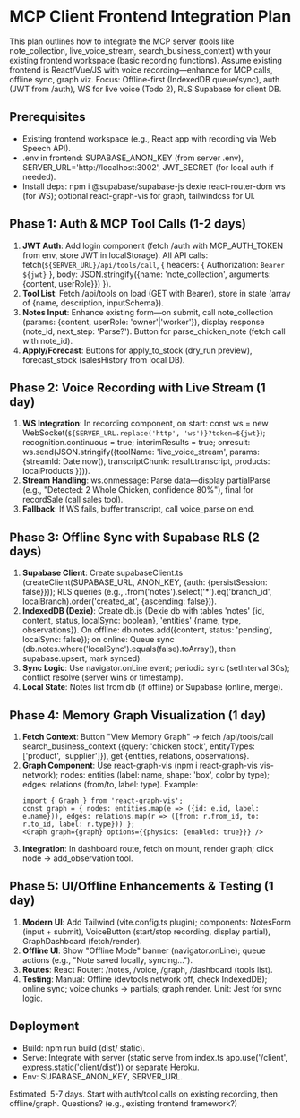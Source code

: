 # MCP Client Frontend Integration Plan

This plan outlines how to integrate the MCP server (tools like note_collection, live_voice_stream, search_business_context) with your existing frontend workspace (basic recording functions). Assume existing frontend is React/Vue/JS with voice recording—enhance for MCP calls, offline sync, graph viz. Focus: Offline-first (IndexedDB queue/sync), auth (JWT from /auth), WS for live voice (Todo 2), RLS Supabase for client DB.

## Prerequisites
- Existing frontend workspace (e.g., React app with recording via Web Speech API).
- .env in frontend: SUPABASE_ANON_KEY (from server .env), SERVER_URL='http://localhost:3002', JWT_SECRET (for local auth if needed).
- Install deps: npm i @supabase/supabase-js dexie react-router-dom ws (for WS); optional react-graph-vis for graph, tailwindcss for UI.

## Phase 1: Auth & MCP Tool Calls (1-2 days)
1. **JWT Auth**: Add login component (fetch /auth with MCP_AUTH_TOKEN from env, store JWT in localStorage). All API calls: fetch(`${SERVER_URL}/api/tools/call`, { headers: { Authorization: `Bearer ${jwt}` }, body: JSON.stringify({name: 'note_collection', arguments: {content, userRole}}) }).
2. **Tool List**: Fetch /api/tools on load (GET with Bearer), store in state (array of {name, description, inputSchema}).
3. **Notes Input**: Enhance existing form—on submit, call note_collection (params: {content, userRole: 'owner'|'worker'}), display response (note_id, next_step: 'Parse?'). Button for parse_chicken_note (fetch call with note_id).
4. **Apply/Forecast**: Buttons for apply_to_stock (dry_run preview), forecast_stock (salesHistory from local DB).

## Phase 2: Voice Recording with Live Stream (1 day)
1. **WS Integration**: In recording component, on start: const ws = new WebSocket(`${SERVER_URL.replace('http', 'ws')}?token=${jwt}`); recognition.continuous = true; interimResults = true; onresult: ws.send(JSON.stringify({toolName: 'live_voice_stream', params: {streamId: Date.now(), transcriptChunk: result.transcript, products: localProducts }})).
2. **Stream Handling**: ws.onmessage: Parse data—display partialParse (e.g., "Detected: 2 Whole Chicken, confidence 80%"), final for recordSale (call sales tool).
3. **Fallback**: If WS fails, buffer transcript, call voice_parse on end.

## Phase 3: Offline Sync with Supabase RLS (2 days)
1. **Supabase Client**: Create supabaseClient.ts (createClient(SUPABASE_URL, ANON_KEY, {auth: {persistSession: false}})); RLS queries (e.g., .from('notes').select('*').eq('branch_id', localBranch).order('created_at', {ascending: false})).
2. **IndexedDB (Dexie)**: Create db.js (Dexie db with tables 'notes' {id, content, status, localSync: boolean}, 'entities' {name, type, observations}). On offline: db.notes.add({content, status: 'pending', localSync: false}); on online: Queue sync (db.notes.where('localSync').equals(false).toArray(), then supabase.upsert, mark synced).
3. **Sync Logic**: Use navigator.onLine event; periodic sync (setInterval 30s); conflict resolve (server wins or timestamp).
4. **Local State**: Notes list from db (if offline) or Supabase (online, merge).

## Phase 4: Memory Graph Visualization (1 day)
1. **Fetch Context**: Button "View Memory Graph" → fetch /api/tools/call search_business_context ({query: 'chicken stock', entityTypes: ['product', 'supplier']}), get {entities, relations, observations}.
2. **Graph Component**: Use react-graph-vis (npm i react-graph-vis vis-network); nodes: entities (label: name, shape: 'box', color by type); edges: relations (from/to, label: type). Example:
   ```tsx
   import { Graph } from 'react-graph-vis';
   const graph = { nodes: entities.map(e => ({id: e.id, label: e.name})), edges: relations.map(r => ({from: r.from_id, to: r.to_id, label: r.type})) };
   <Graph graph={graph} options={{physics: {enabled: true}}} />
   ```
3. **Integration**: In dashboard route, fetch on mount, render graph; click node → add_observation tool.

## Phase 5: UI/Offline Enhancements & Testing (1 day)
1. **Modern UI**: Add Tailwind (vite.config.ts plugin); components: NotesForm (input + submit), VoiceButton (start/stop recording, display partial), GraphDashboard (fetch/render).
2. **Offline UI**: Show "Offline Mode" banner (navigator.onLine); queue actions (e.g., "Note saved locally, syncing...").
3. **Routes**: React Router: /notes, /voice, /graph, /dashboard (tools list).
4. **Testing**: Manual: Offline (devtools network off, check IndexedDB); online sync; voice chunks → partials; graph render. Unit: Jest for sync logic.

## Deployment
- Build: npm run build (dist/ static).
- Serve: Integrate with server (static serve from index.ts app.use('/client', express.static('client/dist')) or separate Heroku.
- Env: SUPABASE_ANON_KEY, SERVER_URL.

Estimated: 5-7 days. Start with auth/tool calls on existing recording, then offline/graph. Questions? (e.g., existing frontend framework?)